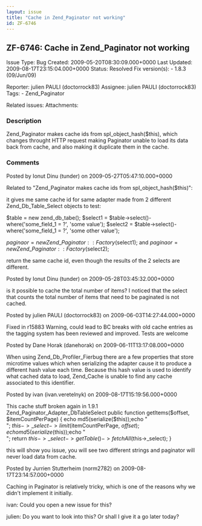 ```yaml
---
layout: issue
title: "Cache in Zend_Paginator not working"
id: ZF-6746
---
```


ZF-6746: Cache in Zend\_Paginator not working
---------------------------------------------

 Issue Type: Bug Created: 2009-05-20T08:30:09.000+0000 Last Updated: 2009-08-17T23:15:04.000+0000 Status: Resolved Fix version(s): - 1.8.3 (09/Jun/09)
 
 Reporter:  julien PAULI (doctorrock83)  Assignee:  julien PAULI (doctorrock83)  Tags: - Zend\_Paginator
 
 Related issues: 
 Attachments: 
### Description

Zend\_Paginator makes cache ids from spl\_object\_hash($this), which changes throught HTTP request making Paginator unable to load its data back from cache, and also making it duplicate them in the cache.

 

 

### Comments

Posted by Ionut Dinu (tunder) on 2009-05-27T05:47:10.000+0000

Related to "Zend\_Paginator makes cache ids from spl\_object\_hash($this)":

it gives me same cache id for same adapter made from 2 different Zend\_Db\_Table\_Select objects to test:

$table = new zend\_db\_tabe(); $select1 = $table->select()-where('some\_field\_1 = ?', 'some value'); $select2 = $table->select()-where('some\_field\_1 = ?', 'some other value');

$paginaor = new Zend\_Paginator::Factory($select1); and $paginaor = new Zend\_Paginator::Factory($select2);

return the same cache id, even though the results of the 2 selects are different.

 

 

Posted by Ionut Dinu (tunder) on 2009-05-28T03:45:32.000+0000

is it possible to cache the total number of items? I noticed that the select that counts the total number of items that need to be paginated is not cached.

 

 

Posted by julien PAULI (doctorrock83) on 2009-06-03T14:27:44.000+0000

Fixed in r15883 Warning, could lead to BC breaks with old cache entries as the tagging system has been reviewed and improved. Tests are welcome

 

 

Posted by Dane Horak (danehorak) on 2009-06-11T13:17:08.000+0000

When using Zend\_Db\_Profiler\_Fierbug there are a few properties that store microtime values which when serializing the adapter cause it to produce a different hash value each time. Because this hash value is used to identify what cached data to load, Zend\_Cache is unable to find any cache associated to this identifier.

 

 

Posted by ivan (ivan.veretelnyk) on 2009-08-17T15:19:56.000+0000

This cache stuff broken again in 1.9.1 Zend\_Paginator\_Adapter\_DbTableSelect public function getItems($offset, $itemCountPerPage) { echo md5(serialize($this));echo "  
"; $this->\_select->limit($itemCountPerPage, $offset); echo md5(serialize($this));echo "  
"; return $this->\_select->getTable()->fetchAll($this->\_select); }

this will show you issue, you will see two different strings and paginator will never load data from cache.

 

 

Posted by Jurrien Stutterheim (norm2782) on 2009-08-17T23:14:57.000+0000

Caching in Paginator is relatively tricky, which is one of the reasons why we didn't implement it initially.

ivan: Could you open a new issue for this?

julien: Do you want to look into this? Or shall I give it a go later today?

 

 